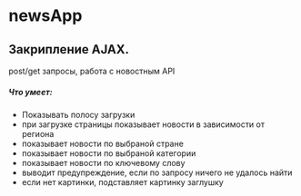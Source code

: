 # newsApp

<h2>Закрипление AJAX.</h2>
<p>post/get запросы, работа с новостным API</p>

<h5>Что умеет:</h5>
<ul>
<li>Показывать полосу загрузки</li>
<li>при загрузке страницы показывает новости в зависимости от региона</li>
<li>показывает новости по выбраной стране</li>
<li>показывает новости по выбраной категории</li>
<li>показывает новости по ключевому слову</li>
<li>выводит предупреждение, если по запросу ничего не удалось найти</li>
<li>если нет картинки, подставляет картинку заглушку</li>
</ul>
